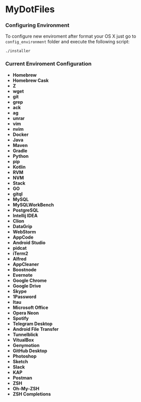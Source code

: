 # MyDotFiles

### Configuring Environment

To configure new enviroment after format your OS X just go to `config_environment` folder and execute the following script:

```Shell
./installer
```

### Current Enviroment Configuration

- **Homebrew**
- **Homebrew Cask**
- **Z**
- **wget**
- **git**
- **grep**
- **ack**
- **ag**
- **unrar**
- **vim**
- **nvim**
- **Docker**
- **Java**
- **Maven**
- **Gradle**
- **Python**
- **pip**
- **Kotlin**
- **RVM**
- **NVM**
- **Stack**
- **GO**
- **gitql**
- **MySQL**
- **MySQLWorkBench**
- **PostgreSQL**
- **Intellij IDEA**
- **Clion**
- **DataGrip**
- **WebStorm**
- **AppCode**
- **Android Studio**
- **pidcat**
- **iTerm2**
- **Alfred**
- **AppCleaner**
- **Boostnode**
- **Evernote**
- **Google Chrome**
- **Google Drive**
- **Skype**
- **1Password**
- **Itau**
- **Microsoft Office**
- **Opera Neon**
- **Spotify**
- **Telegram Desktop**
- **Android File Transfer**
- **Tunnelblick**
- **VitualBox**
- **Genymotion**
- **GitHub Desktop**
- **Photoshop**
- **Sketch**
- **Slack**
- **KAP**
- **Postman**
- **ZSH**
- **Oh-My-ZSH**
- **ZSH Completions**

